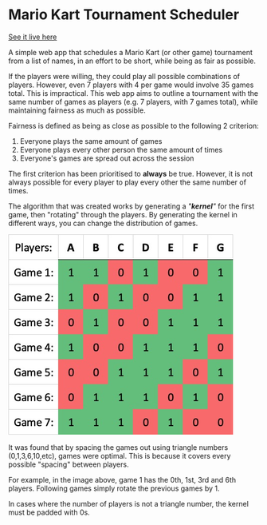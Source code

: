 # Mario Kart Tournament Scheduler
[See it live here](https://mkts.ethanr.uk)

A simple web app that schedules a Mario Kart (or other game) tournament from a list of names,
in an effort to be short, while being as fair as possible.

If the players were willing, they could play all possible combinations of players. However, even 7 players with 4 per game would involve 35 games total. This is impractical.
This web app aims to outline a tournament with the same number of games as players (e.g. 7 players, with 7 games total), while maintaining fairness as much as possible. 


Fairness is defined as being as close as possible to the following 2 criterion:
1) Everyone plays the same amount of games
2) Everyone plays every other person the same amount of times
3) Everyone's games are spread out across the session

The first criterion has been prioritised to **always** be true.
However, it is not always possible for every player to play every other the same number of times.

The algorithm that was created works by generating a *"**kernel**"* for the first game, then "rotating" through the players.
By generating the kernel in different ways, you can change the distribution of games. 

![Image](example_algorithm.jpg)

It was found that by spacing the games out using triangle numbers (0,1,3,6,10,etc), games were optimal. This is because it covers every possible "spacing" between players.

For example, in the image above, game 1 has the 0th, 1st, 3rd and 6th players. Following games simply rotate the previous games by 1.

In cases where the number of players is not a triangle number, the kernel must be padded with 0s.
